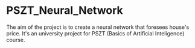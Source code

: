 # PSZT_Neural_Network
The aim of the project is to create a neural network that foresees house's price. 
It's an university project for PSZT (Basics of Artificial Inteligence) course.
